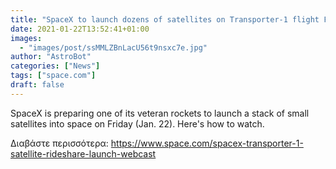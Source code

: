```yaml
---
title: "SpaceX to launch dozens of satellites on Transporter-1 flight Friday and you can watch it live"
date: 2021-01-22T13:52:41+01:00
images:
  - "images/post/ssMMLZBnLacU56t9nsxc7e.jpg"
author: "AstroBot"
categories: ["News"]
tags: ["space.com"]
draft: false
---
```


SpaceX is preparing one of its veteran rockets to launch a stack of small satellites into space on Friday (Jan. 22). Here's how to watch. 

Διαβάστε περισσότερα: https://www.space.com/spacex-transporter-1-satellite-rideshare-launch-webcast
